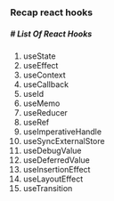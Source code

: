 ### Recap react hooks

##### # List Of React Hooks

1. useState
2. useEffect
3. useContext
4. useCallback
5. useId
6. useMemo
7. useReducer
8. useRef
9. useImperativeHandle
10. useSyncExternalStore
11. useDebugValue
12. useDeferredValue
13. useInsertionEffect
14. useLayoutEffect
15. useTransition
